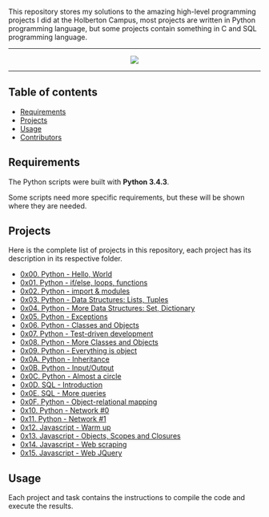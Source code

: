 
This repository stores my solutions to the amazing high-level programming projects I did at the Holberton Campus, most projects are written in Python programming language, but some projects contain something in C and SQL programming language.

---

<p align="center">
<a target="_blank" href="https://www.holbertonschool.com/"><img src="https://github.com/monoprosito/holbertonschool-higher_level_programming/blob/master/holby.jpg?raw=true"></a>
</p>

---

## Table of contents
- [Requirements](#requirements)
- [Projects](#projects)
- [Usage](#usage)
- [Contributors](#contributors)

## Requirements

The Python scripts were built with **Python 3.4.3**.

Some scripts need more specific requirements, but these will be shown where they are needed.

## Projects
Here is the complete list of projects in this repository, each project has its description in its respective folder.

* [0x00. Python - Hello, World](https://github.com/monoprosito/holbertonschool-higher_level_programming/tree/master/0x00-python-hello_world)
* [0x01. Python - if/else, loops, functions](https://github.com/monoprosito/holbertonschool-higher_level_programming/tree/master/0x01-python-if_else_loops_functions)
* [0x02. Python - import & modules](https://github.com/monoprosito/holbertonschool-higher_level_programming/tree/master/0x02-python-import_modules)
* [0x03. Python - Data Structures: Lists, Tuples](https://github.com/monoprosito/holbertonschool-higher_level_programming/tree/master/0x03-python-data_structures)
* [0x04. Python - More Data Structures: Set, Dictionary](https://github.com/monoprosito/holbertonschool-higher_level_programming/tree/master/0x04-python-more_data_structures)
* [0x05. Python - Exceptions](https://github.com/monoprosito/holbertonschool-higher_level_programming/tree/master/0x05-python-exceptions)
* [0x06. Python - Classes and Objects](https://github.com/monoprosito/holbertonschool-higher_level_programming/tree/master/0x06-python-classes)
* [0x07. Python - Test-driven development](https://github.com/monoprosito/holbertonschool-higher_level_programming/tree/master/0x07-python-test_driven_development)
* [0x08. Python - More Classes and Objects](https://github.com/monoprosito/holbertonschool-higher_level_programming/tree/master/0x08-python-more_classes)
* [0x09. Python - Everything is object](https://github.com/monoprosito/holbertonschool-higher_level_programming/tree/master/0x09-python-everything_is_object)
* [0x0A. Python - Inheritance](https://github.com/monoprosito/holbertonschool-higher_level_programming/tree/master/0x0A-python-inheritance)
* [0x0B. Python - Input/Output](https://github.com/monoprosito/holbertonschool-higher_level_programming/tree/master/0x0B-python-input_output)
* [0x0C. Python - Almost a circle](https://github.com/monoprosito/holbertonschool-higher_level_programming/tree/master/0x0C-python-almost_a_circle)
* [0x0D. SQL - Introduction](https://github.com/monoprosito/holbertonschool-higher_level_programming/tree/master/0x0D-SQL_introduction)
* [0x0E. SQL - More queries](https://github.com/monoprosito/holbertonschool-higher_level_programming/tree/master/0x0E-SQL_more_queries)
* [0x0F. Python - Object-relational mapping](https://github.com/monoprosito/holbertonschool-higher_level_programming/tree/master/0x0F-python-object_relational_mapping)
* [0x10. Python - Network #0](https://github.com/monoprosito/holbertonschool-higher_level_programming/tree/master/0x10-python-network_0)
* [0x11. Python - Network #1](https://github.com/monoprosito/holbertonschool-higher_level_programming/tree/master/0x11-python-network_1)
* [0x12. Javascript - Warm up](https://github.com/monoprosito/holbertonschool-higher_level_programming/tree/master/0x12-javascript-warm_up)
* [0x13. Javascript - Objects, Scopes and Closures](https://github.com/monoprosito/holbertonschool-higher_level_programming/tree/master/0x13-javascript_objects_scopes_closures)
* [0x14. Javascript - Web scraping](https://github.com/monoprosito/holbertonschool-higher_level_programming/tree/master/0x14-javascript-web_scraping)
* [0x15. Javascript - Web JQuery](https://github.com/monoprosito/holbertonschool-higher_level_programming/tree/master/0x15-javascript-web_jquery)

## Usage
Each project and task contains the instructions to compile the code and execute the results.
